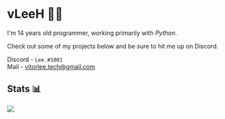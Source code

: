 # vLeeH 👨‍💻 
I'm 14 years old programmer, working primarily with _Python_. 

Check out some of my projects below and be sure to hit me up on Discord.

Discord - `Lee.#1001` <br>
Mail - <a href="">vitorlee.tech@gmail.com</a>

## Stats 📊

<img align="left" src="https://github-readme-stats.vercel.app/api?username=vLeeH&count_private=true&show_icons=true&theme=dark&"/>
